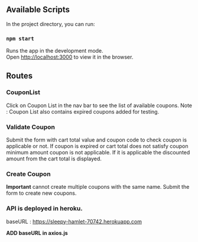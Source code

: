 
## Available Scripts

In the project directory, you can run:

### `npm start`

Runs the app in the development mode.\
Open [http://localhost:3000](http://localhost:3000) to view it in the browser.

## Routes

### CouponList

Click on Coupon List in the nav bar to see the list of available coupons.
Note : Coupon List also contains expired coupons added for testing.

### Validate Coupon

Submit the form with cart total value and coupon code to check coupon is applicable or not.
If coupon is expired or cart total does not satisfy coupon minimum amount coupon is not applicable. If it is applicable the discounted amount from the cart total is displayed.

### Create Coupon
 **Important** cannot create multiple coupons with the same name.
 Submit the form to create new coupons.

### API is deployed in heroku.
baseURL : https://sleepy-hamlet-70742.herokuapp.com

**ADD baseURL in axios.js**
